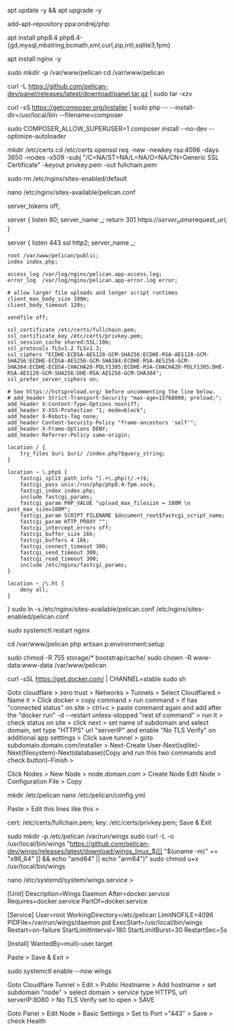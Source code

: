 apt update -y && apt upgrade -y

add-apt-repository ppa:ondrej/php

apt install php8.4 php8.4-{gd,mysql,mbstring,bcmath,xml,curl,zip,intl,sqlite3,fpm}

apt install nginx -y

sudo mkdir -p /var/www/pelican cd /var/www/pelican

curl -L https://github.com/pelican-dev/panel/releases/latest/download/panel.tar.gz | sudo tar -xzv

curl -sS https://getcomposer.org/installer | sudo php -- --install-dir=/usr/local/bin --filename=composer

sudo COMPOSER_ALLOW_SUPERUSER=1 composer install --no-dev --optimize-autoloader

mkdir /etc/certs cd /etc/certs openssl req -new -newkey rsa:4096 -days 3650 -nodes -x509 -subj "/C=NA/ST=NA/L=NA/O=NA/CN=Generic SSL Certificate" -keyout privkey.pem -out fullchain.pem

sudo rm /etc/nginx/sites-enabled/default

nano /etc/nginx/sites-available/pelican.conf

server_tokens off;

server {
    listen 80;
    server_name _;
    return 301 https://$server_name$request_uri;
}

server {
    listen 443 ssl http2;
    server_name _;

    root /var/www/pelican/public;
    index index.php;

    access_log /var/log/nginx/pelican.app-access.log;
    error_log  /var/log/nginx/pelican.app-error.log error;

    # allow larger file uploads and longer script runtimes
    client_max_body_size 100m;
    client_body_timeout 120s;

    sendfile off;

    ssl_certificate /etc/certs/fullchain.pem;
    ssl_certificate_key /etc/certs/privkey.pem;
    ssl_session_cache shared:SSL:10m;
    ssl_protocols TLSv1.2 TLSv1.3;
    ssl_ciphers "ECDHE-ECDSA-AES128-GCM-SHA256:ECDHE-RSA-AES128-GCM-SHA256:ECDHE-ECDSA-AES256-GCM-SHA384:ECDHE-RSA-AES256-GCM-SHA384:ECDHE-ECDSA-CHACHA20-POLY1305:ECDHE-RSA-CHACHA20-POLY1305:DHE-RSA-AES128-GCM-SHA256:DHE-RSA-AES256-GCM-SHA384";
    ssl_prefer_server_ciphers on;

    # See https://hstspreload.org/ before uncommenting the line below.
    # add_header Strict-Transport-Security "max-age=15768000; preload;";
    add_header X-Content-Type-Options nosniff;
    add_header X-XSS-Protection "1; mode=block";
    add_header X-Robots-Tag none;
    add_header Content-Security-Policy "frame-ancestors 'self'";
    add_header X-Frame-Options DENY;
    add_header Referrer-Policy same-origin;

    location / {
        try_files $uri $uri/ /index.php?$query_string;
    }

    location ~ \.php$ {
        fastcgi_split_path_info ^(.+\.php)(/.+)$;
        fastcgi_pass unix:/run/php/php8.4-fpm.sock;
        fastcgi_index index.php;
        include fastcgi_params;
        fastcgi_param PHP_VALUE "upload_max_filesize = 100M \n post_max_size=100M";
        fastcgi_param SCRIPT_FILENAME $document_root$fastcgi_script_name;
        fastcgi_param HTTP_PROXY "";
        fastcgi_intercept_errors off;
        fastcgi_buffer_size 16k;
        fastcgi_buffers 4 16k;
        fastcgi_connect_timeout 300;
        fastcgi_send_timeout 300;
        fastcgi_read_timeout 300;
        include /etc/nginx/fastcgi_params;
    }

    location ~ /\.ht {
        deny all;
    }
}
sudo ln -s /etc/nginx/sites-available/pelican.conf /etc/nginx/sites-enabled/pelican.conf

sudo systemctl restart nginx

cd /var/www/pelican php artisan p:environment:setup

sudo chmod -R 755 storage/* bootstrap/cache/ sudo chown -R www-data:www-data /var/www/pelican

curl -sSL https://get.docker.com/ | CHANNEL=stable sudo sh

Goto cloudflare > zero trust > Networks > Tunnels > Select Cloudflared > Name it > Click docker > copy command > run command > if has "connected status" on site > ctrl+c > paste command again and add after the "docker run" -d --restart unless-stopped "rest of command" > run it > check status on site > click next > set name of subdomain and select domain, set type "HTTPS" url "serverIP" and enable "No TLS Verify" on additional app setttings > Click save tunnel > goto subdomain.domain.com/installer > Next-Create User-Next(sqlite)-Next(filesystem)-Next(database)(Copy and run this two commands and check button)-Finish >

Click Nodes > New Node > node.domain.com > Create Node Edit Node > Configuration File > Copy

mkdir /etc/pelican nano /etc/pelican/config.yml

Paste > Edit this lines like this >

 cert: /etc/certs/fullchain.pem;
 key: /etc/certs/privkey.pem;
Save & Exit

sudo mkdir -p /etc/pelican /var/run/wings sudo curl -L -o /usr/local/bin/wings "https://github.com/pelican-dev/wings/releases/latest/download/wings_linux_$([[ "$(uname -m)" == "x86_64" ]] && echo "amd64" || echo "arm64")" sudo chmod u+x /usr/local/bin/wings

nano /etc/systemd/system/wings.service >

[Unit] Description=Wings Daemon After=docker.service Requires=docker.service PartOf=docker.service

[Service] User=root WorkingDirectory=/etc/pelican LimitNOFILE=4096 PIDFile=/var/run/wings/daemon.pid ExecStart=/usr/local/bin/wings Restart=on-failure StartLimitInterval=180 StartLimitBurst=30 RestartSec=5s

[Install] WantedBy=multi-user.target

Paste > Save & Exit >

sudo systemctl enable --now wings

Goto Cloudflare Tunnel > Edit > Public Hostname > Add hostname > set subdomain "node" > select domain > service type HTTPS, url serverIP:8080 > No TLS Verify set to open > SAVE

Goto Panel > Edit Node > Basic Settings > Set to Port ="443" > Save > check Health
